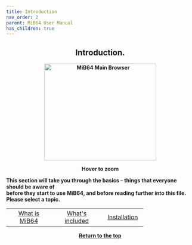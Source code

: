 ```yaml
---
title: Introduction
nav_order: 2
parent: MiB64 User Manual
has_children: true
---
```


<style>
.zoom-on-hover {
  display: inline-block;
  position: relative;
}
.zoom-on-hover img {
  display: block;
  cursor: zoom-in;
  transition: transform 0.3s ease;
  position: relative;
  z-index: 1;
  transform-origin: center center;
}
.zoom-on-hover:hover img {
  transform: scale(1.5);
  z-index: 999;
}
</style>

## <center>Introduction.</center>
<b>
<div style="text-align: center;">
<div class="zoom-on-hover">
  <img src="/manual/asset/images//main.png" alt="MiB64 Main Browser" width="300" height="260" />
</div>
<p><strong>Hover to zoom</strong></p>
</div>

<!-- ClauseEcho: Interactive Image -->

This section will take you through the basics – things that everyone should be aware of  
before they start to use MiB64, and before reading further into this file.  
Please select a topic.

<table align="center" style="width: 100%">
  <tr>
    <td class="auto-style3" style="width: 105px; text-align: center;">
      <a href="what-is-mib64">What is MiB64</a>
    </td>
    <td class="auto-style3" style="width: 120px; text-align: center;">
      <a href="whats-included">What's included</a>
    </td>
    <td class="auto-style3" style="width: 95px; text-align: center;">
      <a href="installation">Installation</a>
    </td>
  </tr>
</table>


<p style="text-align:center"><a href="#">Return to the top</a></p>

<!-- ClauseEcho: Introduction Protocol Complete -->

